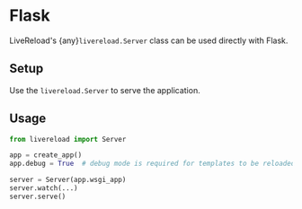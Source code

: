 # Flask

LiveReload's {any}`livereload.Server` class can be used directly with Flask.

## Setup

Use the `livereload.Server` to serve the application.

## Usage

```python
from livereload import Server

app = create_app()
app.debug = True  # debug mode is required for templates to be reloaded

server = Server(app.wsgi_app)
server.watch(...)
server.serve()
```
